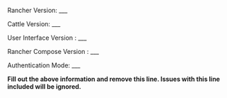 Rancher Version: ___

Cattle Version: ___

User Interface Version : ___

Rancher Compose Version : ___

Authentication Mode: ___

**Fill out the above information and remove this line. Issues with this line included will be ignored.**
